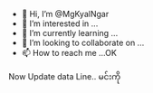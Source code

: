 - 👋 Hi, I’m @MgKyalNgar
- 👀 I’m interested in ...
- 🌱 I’m currently learning ...
- 💞️ I’m looking to collaborate on ...
- 📫 How to reach me ...OK

<!---
MgKyalNgar/MgKyalNgar is a ✨ special ✨ repository because its `README.md` (this file) appears on your GitHub profile.
You can click the Preview link to take a look at your changes.
--->
Now Update data Line.. မင်းကို
